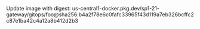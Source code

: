 Update image with digest: us-central1-docker.pkg.dev/sp1-21-gateway/gitops/foo@sha256:b4a2f78e6c0fafc33965f43d119a7eb326bcffc2c87e1ba42c4a12a8b412d2b3 
